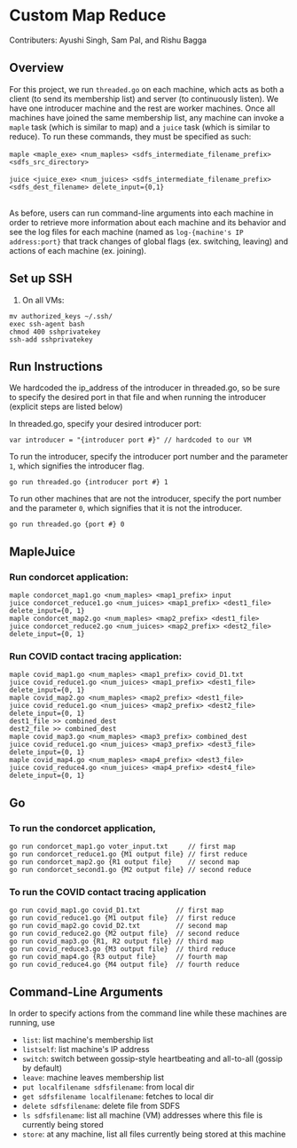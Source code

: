 # Custom Map Reduce
Contributers: Ayushi Singh, Sam Pal, and Rishu Bagga

## Overview
For this project, we run `threaded.go` on each machine, which acts as both a client (to send its membership list) and server (to continuously listen). We have one introducer machine and the rest are worker machines. Once all machines have joined the same membership list, any machine can invoke a `maple` task (which is similar to map) and a `juice` task (which is similar to reduce). To run these commands, they must be specified as such: <br>
<br>`maple <maple_exe> <num_maples> <sdfs_intermediate_filename_prefix> <sdfs_src_directory>`</br>
<br>`juice <juice_exe> <num_juices> <sdfs_intermediate_filename_prefix> <sdfs_dest_filename> delete_input={0,1}` </br>
<br>

As before, users can run command-line arguments into each machine in order to retrieve more information about each machine and its behavior and see the log files for each machine (named as `log-{machine's IP address:port}` that track changes of global flags (ex. switching, leaving) and actions of each machine (ex. joining). 

## Set up SSH
1. On all VMs:
```
mv authorized_keys ~/.ssh/
exec ssh-agent bash
chmod 400 sshprivatekey
ssh-add sshprivatekey 
```

## Run Instructions

We hardcoded the ip_address of the introducer in threaded.go, so be sure to specify the desired port in that file and when running the introducer (explicit steps are listed below)

In threaded.go, specify your desired introducer port:
```
var introducer = "{introducer port #}" // hardcoded to our VM
```

To run the introducer, specify the introducer port number and the parameter `1`, which signifies the introducer flag.
```
go run threaded.go {introducer port #} 1
```

To run other machines that are not the introducer, specify the port number and the parameter `0`, which signifies that it is not the introducer.
```
go run threaded.go {port #} 0
```

## MapleJuice

### Run condorcet application: 
```
maple condorcet_map1.go <num_maples> <map1_prefix> input
juice condorcet_reduce1.go <num_juices> <map1_prefix> <dest1_file> delete_input={0, 1}
maple condorcet_map2.go <num_maples> <map2_prefix> <dest1_file>
juice condorcet_reduce2.go <num_juices> <map2_prefix> <dest2_file> delete_input={0, 1}
```

### Run COVID contact tracing application: 
```
maple covid_map1.go <num_maples> <map1_prefix> covid_D1.txt 
juice covid_reduce1.go <num_juices> <map1_prefix> <dest1_file> delete_input={0, 1}
maple covid_map2.go <num_maples> <map2_prefix> <dest1_file>
juice covid_reduce1.go <num_juices> <map2_prefix> <dest2_file> delete_input={0, 1}
dest1_file >> combined_dest 
dest2_file >> combined_dest
maple covid_map3.go <num_maples> <map3_prefix> combined_dest
juice covid_reduce1.go <num_juices> <map3_prefix> <dest3_file> delete_input={0, 1}
maple covid_map4.go <num_maples> <map4_prefix> <dest3_file>
juice covid_reduce4.go <num_juices> <map4_prefix> <dest4_file> delete_input={0, 1}
```

## Go

### To run the condorcet application, 
```
go run condorcet_map1.go voter_input.txt     // first map
go run condorcet_reduce1.go {M1 output file} // first reduce
go run condorcet_map2.go {R1 output file}    // second map
go run condorcet_second1.go {M2 output file} // second reduce
```

### To run the COVID contact tracing application
```
go run covid_map1.go covid_D1.txt         // first map
go run covid_reduce1.go {M1 output file}  // first reduce
go run covid_map2.go covid_D2.txt         // second map
go run covid_reduce2.go {M2 output file}  // second reduce
go run covid_map3.go {R1, R2 output file} // third map
go run covid_reduce3.go {M3 output file}  // third reduce
go run covid_map4.go {R3 output file}     // fourth map
go run covid_reduce4.go {M4 output file}  // fourth reduce
```

## Command-Line Arguments

In order to specify actions from the command line while these machines are running, use
* `list`: list machine's membership list
* `listself`: list machine's IP address
* `switch`: switch between gossip-style heartbeating and all-to-all (gossip by default)
* `leave`: machine leaves membership list
* `put localfilename sdfsfilename`: from local dir
* `get sdfsfilename localfilename`: fetches to local dir
* `delete sdfsfilename`: delete file from SDFS
* `ls sdfsfilename`:  list all machine (VM) addresses where this file is currently being stored
* `store`: at any machine, list all files currently being stored at this machine

